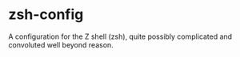 zsh-config
========

A configuration for the Z shell (zsh), quite possibly complicated and
convoluted well beyond reason.
